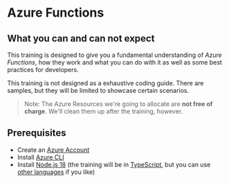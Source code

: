 # Azure Functions

## What you can and can not expect

This training is designed to give you a fundamental understanding of _Azure Functions_, how they work and what you can do with it as well as some best practices for developers.

This training is not designed as a exhaustive coding guide.
There are samples, but they will be limited to showcase certain scenarios.

> Note: The Azure Resources we're going to allocate are **not free of charge**. We'll clean them up after the training, however.

## Prerequisites

- Create an [Azure Account](https://portal.azure.com/)
- Install [Azure CLI](https://learn.microsoft.com/en-us/cli/azure/install-azure-cli)
- Install [Node.js 18](https://nodejs.org/) (the training will be in [TypeScript](https://www.typescriptlang.org/), but you can use [other languages](https://learn.microsoft.com/en-us/azure/azure-functions/supported-languages) if you like)
